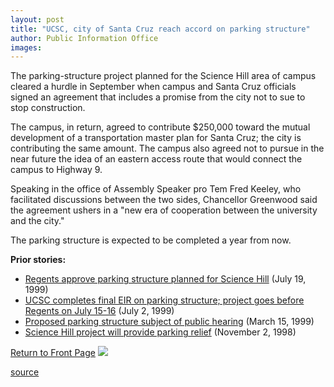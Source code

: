 ```yaml
---
layout: post
title: "UCSC, city of Santa Cruz reach accord on parking structure"
author: Public Information Office
images:
---
```


The parking-structure project planned for the Science Hill area of campus cleared a hurdle in September when campus and Santa Cruz officials signed an agreement that includes a promise from the city not to sue to stop construction.

The campus, in return, agreed to contribute $250,000 toward the mutual development of a transportation master plan for Santa Cruz; the city is contributing the same amount. The campus also agreed not to pursue in the near future the idea of an eastern access route that would connect the campus to Highway 9.

Speaking in the office of Assembly Speaker pro Tem Fred Keeley, who facilitated discussions between the two sides, Chancellor Greenwood said the agreement ushers in a "new era of cooperation between the university and the city."

The parking structure is expected to be completed a year from now.

**Prior stories:**

* [Regents approve parking structure planned for Science Hill][1] (July 19, 1999)
* [UCSC completes final EIR on parking structure; project goes before Regents on July 15-16][2] (July 2, 1999)
* [Proposed parking structure subject of public hearing][3] (March 15, 1999)
* [Science Hill project will provide parking relief][4] (November 2, 1998)

  
[Return to Front Page][5] ![ ][6]


[1]: http://www.ucsc.edu/currents/99-00/07-19/parking.htm
[2]: http://www.ucsc.edu/currents/99-00/07-05/parking.htm
[3]: http://www.ucsc.edu/oncampus/currents/98-99/03-15/parking.htm
[4]: http://www.ucsc.edu/oncampus/currents/98-99/11-02/parking.htm
[5]: ../../index.html
[6]: ../../images/trans.gif

[source](http://www1.ucsc.edu/currents/99-00/09-27/parking.html "Permalink to parking")
